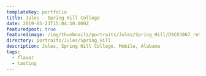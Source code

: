 ```yaml
---
templateKey: portfolio
title: Jules - Spring Hill College
date: 2019-05-23T15:04:10.000Z
featuredpost: true
featuredimage: /img/thumbnails/portraits/Jules/Spring_Hill/DSC03867_retouched.jpg
directory: portraits/Jules/Spring_Hill
description: Jules, Spring Hill College, Mobile, Alabama
tags:
  - flavor
  - tasting
---
```

